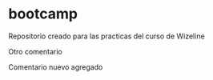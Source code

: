 # bootcamp
Repositorio creado para las practicas del curso de Wizeline

Otro comentario

Comentario nuevo agregado